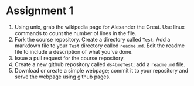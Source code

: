 # Assignment 1

1. Using unix, grab the wikipedia page for Alexander the Great. Use linux commands to count the number of lines in the file.
2. Fork the course repository. Create a directory called `Test`. Add a markdown file to your `Test` directory called `readme.md`. Edit the readme file to include a description of what you've done.
3. Issue a pull request for the course repository.
4. Create a new github repository called `ds4bmeTest`; add a `readme.md` file. 
5. Download or create a simple webpage; commit it to your repository and serve the webpage using github pages.
